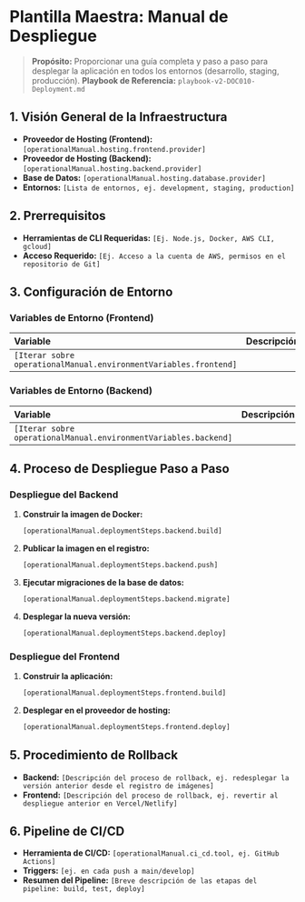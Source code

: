 # Plantilla Maestra: Manual de Despliegue

> **Propósito:** Proporcionar una guía completa y paso a paso para desplegar la aplicación en todos los entornos (desarrollo, staging, producción).
> **Playbook de Referencia:** `playbook-v2-DOC010-Deployment.md`

<!-- 
  INSTRUCCIONES PARA LA IA (DevOps Agent):
  - Tu misión es generar este manual de operaciones a partir del objeto `operationalManual` en el `master_blueprint.json`.
  - El objetivo es crear una guía tan clara que un nuevo desarrollador pueda desplegar la aplicación sin asistencia.
-->

## 1. Visión General de la Infraestructura

-   **Proveedor de Hosting (Frontend):** `[operationalManual.hosting.frontend.provider]`
-   **Proveedor de Hosting (Backend):** `[operationalManual.hosting.backend.provider]`
-   **Base de Datos:** `[operationalManual.hosting.database.provider]`
-   **Entornos:** `[Lista de entornos, ej. development, staging, production]`

## 2. Prerrequisitos

-   **Herramientas de CLI Requeridas:** `[Ej. Node.js, Docker, AWS CLI, gcloud]`
-   **Acceso Requerido:** `[Ej. Acceso a la cuenta de AWS, permisos en el repositorio de Git]`

## 3. Configuración de Entorno

### Variables de Entorno (Frontend)

| Variable | Descripción | Ejemplo | Entornos |
| :--- | :--- | :--- | :--- |
| `[Iterar sobre operationalManual.environmentVariables.frontend]` | | | |

### Variables de Entorno (Backend)

| Variable | Descripción | Ejemplo | Entornos |
| :--- | :--- | :--- | :--- |
| `[Iterar sobre operationalManual.environmentVariables.backend]` | | | |

## 4. Proceso de Despliegue Paso a Paso

### Despliegue del Backend

1.  **Construir la imagen de Docker:**
    ```bash
    [operationalManual.deploymentSteps.backend.build]
    ```
2.  **Publicar la imagen en el registro:**
    ```bash
    [operationalManual.deploymentSteps.backend.push]
    ```
3.  **Ejecutar migraciones de la base de datos:**
    ```bash
    [operationalManual.deploymentSteps.backend.migrate]
    ```
4.  **Desplegar la nueva versión:**
    ```bash
    [operationalManual.deploymentSteps.backend.deploy]
    ```

### Despliegue del Frontend

1.  **Construir la aplicación:**
    ```bash
    [operationalManual.deploymentSteps.frontend.build]
    ```
2.  **Desplegar en el proveedor de hosting:**
    ```bash
    [operationalManual.deploymentSteps.frontend.deploy]
    ```

## 5. Procedimiento de Rollback

-   **Backend:** `[Descripción del proceso de rollback, ej. redesplegar la versión anterior desde el registro de imágenes]`
-   **Frontend:** `[Descripción del proceso de rollback, ej. revertir al despliegue anterior en Vercel/Netlify]`

## 6. Pipeline de CI/CD

-   **Herramienta de CI/CD:** `[operationalManual.ci_cd.tool, ej. GitHub Actions]`
-   **Triggers:** `[ej. en cada push a main/develop]`
-   **Resumen del Pipeline:** `[Breve descripción de las etapas del pipeline: build, test, deploy]`